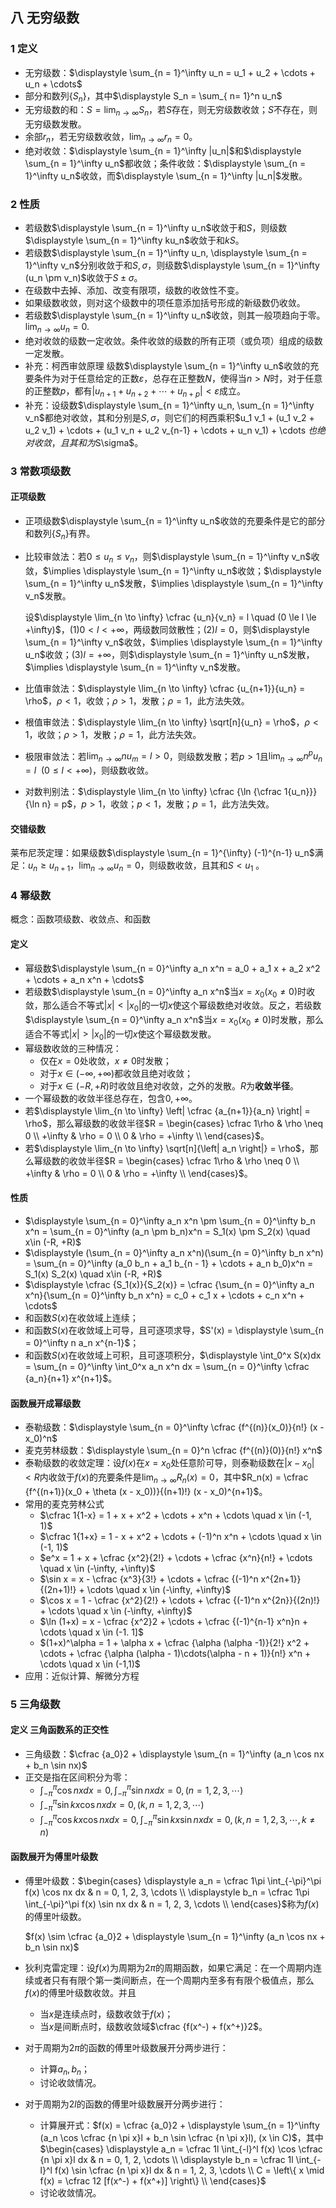 ## 八 无穷级数

### 1 定义

- 无穷级数：$\displaystyle \sum_{n = 1}^\infty u_n = u_1 + u_2 + \cdots + u_n + \cdots$
- 部分和数列$\{ S_n\}$，其中$\displaystyle S_n = \sum_{ n= 1}^n u_n$
- 无穷级数的和：$\displaystyle S = \lim_{n \to \infty} S_n$，若$S$存在，则无穷级数收敛；$S$不存在，则无穷级数发散。
- 余部$r_n$，若无穷级数收敛，$\displaystyle \lim_{n \to \infty} r_n = 0$。
- 绝对收敛：$\displaystyle \sum_{n = 1}^\infty |u_n|$和$\displaystyle \sum_{n = 1}^\infty u_n$都收敛；条件收敛：$\displaystyle \sum_{n = 1}^\infty u_n$收敛，而$\displaystyle \sum_{n = 1}^\infty |u_n|$发散。

### 2 性质

- 若级数$\displaystyle \sum_{n = 1}^\infty u_n$收敛于和$S$，则级数$\displaystyle \sum_{n = 1}^\infty ku_n$收敛于和$kS$。
- 若级数$\displaystyle \sum_{n = 1}^\infty u_n, \displaystyle \sum_{n = 1}^\infty v_n$分别收敛于和$S, \sigma$，则级数$\displaystyle \sum_{n = 1}^\infty (u_n \pm v_n)$收敛于$S \pm \sigma$。
- 在级数中去掉、添加、改变有限项，级数的收敛性不变。
- 如果级数收敛，则对这个级数中的项任意添加括号形成的新级数仍收敛。
- 若级数$\displaystyle \sum_{n = 1}^\infty u_n$收敛，则其一般项趋向于零。$\displaystyle \lim_{n \to \infty} u_n = 0$.
- 绝对收敛的级数一定收敛。条件收敛的级数的所有正项（或负项）组成的级数一定发散。
- 补充：柯西审敛原理 级数$\displaystyle \sum_{n = 1}^\infty u_n$收敛的充要条件为对于任意给定的正数$\varepsilon$，总存在正整数$N$，使得当$n \gt N$时，对于任意的正整数$p$，都有$|u_{n+1} + u_{n+2} + \cdots + u_{n+p}| \lt \varepsilon$成立。
- 补充：设级数$\displaystyle \sum_{n = 1}^\infty u_n, \sum_{n = 1}^\infty v_n$都绝对收敛，其和分别是$S, \sigma$，则它们的柯西乘积$u_1 v_1 + (u_1 v_2 + u_2 v_1) + \cdots + (u_1 v_n + u_2 v_{n-1} + \cdots + u_n v_1) + \cdots $也绝对收敛，且其和为$S\sigma$。

### 3 常数项级数

#### 正项级数

- 正项级数$\displaystyle \sum_{n = 1}^\infty u_n$收敛的充要条件是它的部分和数列$\{S_n\}$有界。

- 比较审敛法：若$0 \le u_n \le v_n$，则$\displaystyle \sum_{n = 1}^\infty v_n$收敛，$\implies \displaystyle \sum_{n = 1}^\infty u_n$收敛；$\displaystyle \sum_{n = 1}^\infty u_n$发散，$\implies \displaystyle \sum_{n = 1}^\infty v_n$发散。

  设$\displaystyle \lim_{n \to \infty} \cfrac {u_n}{v_n} = l \quad (0 \le l \le +\infty)$，(1)$0 \lt l \lt +\infty$，两级数同敛散性；(2)$l = 0$，则$\displaystyle \sum_{n = 1}^\infty v_n$收敛，$\implies \displaystyle \sum_{n = 1}^\infty u_n$收敛；(3)$l = +\infty$，则$\displaystyle \sum_{n = 1}^\infty u_n$发散，$\implies \displaystyle \sum_{n = 1}^\infty v_n$发散。

- 比值审敛法：$\displaystyle \lim_{n \to \infty} \cfrac {u_{n+1}}{u_n} = \rho$，$\rho \lt 1$，收敛；$\rho \gt 1$，发散；$\rho = 1$，此方法失效。

- 根值审敛法：$\displaystyle \lim_{n \to \infty} \sqrt[n]{u_n} = \rho$，$\rho \lt 1$，收敛；$\rho \gt 1$，发散；$\rho = 1$，此方法失效。

- 极限审敛法：若$\displaystyle \lim_{n \to \infty} nu_m = l \gt 0$，则级数发散；若$p \gt 1$且$\displaystyle \lim_{n \to \infty} n^p u_n = l \ \ (0 \le l \lt +\infty)$，则级数收敛。

- 对数判别法：$\displaystyle \lim_{n \to \infty} \cfrac {\ln {\cfrac 1{u_n}}}{\ln n} = p$，$p \gt 1$，收敛；$p \lt 1$，发散；$p = 1$，此方法失效。

#### 交错级数

莱布尼茨定理：如果级数$\displaystyle \sum_{n = 1}^{\infty} (-1)^{n-1} u_n$满足：$u_n \ge u_{n+1}$，$\displaystyle \lim_{n \to \infty} u_n = 0$，则级数收敛，且其和$S \lt u_1$ 。

### 4 幂级数

概念：函数项级数、收敛点、和函数

#### 定义

- 幂级数$\displaystyle \sum_{n = 0}^\infty a_n x^n = a_0 + a_1 x + a_2 x^2 + \cdots + a_n x^n + \cdots$
- 若级数$\displaystyle \sum_{n = 0}^\infty a_n x^n$当$x = x_0(x_0 \neq 0)$时收敛，那么适合不等式$|x| \lt |x_0|$的一切$x$使这个幂级数绝对收敛。反之，若级数$\displaystyle \sum_{n = 0}^\infty a_n x^n$当$x = x_0(x_0 \neq 0)$时发散，那么适合不等式$|x| \gt |x_0|$的一切$x$使这个幂级数发散。
- 幂级数收敛的三种情况：
  - 仅在$x = 0$处收敛，$x \neq 0$时发散；
  - 对于$x \in (-\infty, +\infty)$都收敛且绝对收敛；
  - 对于$x \in (-R, +R)$时收敛且绝对收敛，之外的发散。$R$为**收敛半径**。
- 一个幂级数的收敛半径总存在，包含$0, +\infty$。
- 若$\displaystyle \lim_{n \to \infty} \left| \cfrac {a_{n+1}}{a_n} \right| = \rho$，那么幂级数的收敛半径$R = \begin{cases} \cfrac 1\rho & \rho \neq 0 \\ +\infty & \rho = 0 \\ 0 & \rho = +\infty \\ \end{cases}$。
- 若$\displaystyle \lim_{n \to \infty} \sqrt[n]{\left| a_n \right|} = \rho$，那么幂级数的收敛半径$R = \begin{cases} \cfrac 1\rho & \rho \neq 0 \\ +\infty & \rho = 0 \\ 0 & \rho = +\infty \\ \end{cases}$。

#### 性质

- $\displaystyle \sum_{n = 0}^\infty a_n x^n \pm \sum_{n = 0}^\infty b_n x^n = \sum_{n = 0}^\infty (a_n \pm b_n)x^n = S_1(x) \pm S_2(x) \quad x\in (-R, +R)$
- $\displaystyle (\sum_{n = 0}^\infty a_n x^n)(\sum_{n = 0}^\infty b_n x^n) = \sum_{n = 0}^\infty (a_0 b_n + a_1 b_{n - 1} + \cdots + a_n b_0)x^n = S_1(x) S_2(x) \quad x\in (-R, +R)$
- $\displaystyle \cfrac {S_1(x)}{S_2(x)} = \cfrac {\sum_{n = 0}^\infty a_n x^n}{\sum_{n = 0}^\infty b_n x^n} = c_0 + c_1 x + \cdots + c_n x^n + \cdots$
- 和函数$S(x)$在收敛域上连续；
- 和函数$S(x)$在收敛域上可导，且可逐项求导，$S'(x) = \displaystyle \sum_{n = 0}^\infty n a_n x^{n-1}$；
- 和函数$S(x)$在收敛域上可积，且可逐项积分，$\displaystyle \int_0^x S(x)dx = \sum_{n = 0}^\infty \int_0^x a_n x^n dx = \sum_{n = 0}^\infty \cfrac {a_n}{n+1} x^{n+1}$。

#### 函数展开成幂级数

- 泰勒级数：$\displaystyle \sum_{n = 0}^\infty \cfrac {f^{(n)}(x_0)}{n!} (x - x_0)^n$
- 麦克劳林级数：$\displaystyle \sum_{n = 0}^n \cfrac {f^{(n)}(0)}{n!} x^n$
- 泰勒级数的收敛定理：设$f(x)$在$x = x_0$处任意阶可导，则泰勒级数在$|x - x_0| \lt R$内收敛于$f(x)$的充要条件是$\displaystyle \lim_{n \to \infty} R_n(x) = 0$，其中$R_n(x) = \cfrac {f^{(n+1)}(x_0 + \theta (x - x_0))}{(n+1)!} (x - x_0)^{n+1}$。
- 常用的麦克劳林公式
  - $\cfrac 1{1-x} = 1 + x + x^2 + \cdots + x^n + \cdots \quad x \in (-1, 1)$
  - $\cfrac 1{1+x} = 1 - x + x^2 + \cdots + (-1)^n x^n + \cdots \quad x \in (-1, 1)$
  - $e^x = 1 + x + \cfrac {x^2}{2!} + \cdots + \cfrac {x^n}{n!} + \cdots \quad x \in (-\infty, +\infty)$
  - $\sin x = x - \cfrac {x^3}{3!} + \cdots + \cfrac {(-1)^n x^{2n+1}}{(2n+1)!} + \cdots \quad x \in (-\infty, +\infty)$
  - $\cos x = 1 - \cfrac {x^2}{2!} + \cdots + \cfrac {(-1)^n x^{2n}}{(2n)!} + \cdots \quad x \in (-\infty, +\infty)$
  - $\ln (1+x) = x - \cfrac {x^2}2 + \cdots + \cfrac {(-1)^{n-1} x^n}n + \cdots  \quad x \in (-1. 1]$
  - $(1+x)^\alpha = 1 + \alpha x + \cfrac {\alpha (\alpha -1)}{2!} x^2 + \cdots + \cfrac {\alpha (\alpha - 1)\cdots(\alpha - n + 1)}{n!} x^n + \cdots \quad x \in (-1,1)$
- 应用：近似计算、解微分方程

### 5 三角级数

#### 定义 三角函数系的正交性

- 三角级数：$\cfrac {a_0}2 + \displaystyle \sum_{n = 1}^\infty (a_n \cos nx + b_n \sin nx)$
- 正交是指在区间积分为零：
  - $\displaystyle \int_{-\pi}^\pi \cos nx dx = 0, \int_{-\pi}^\pi \sin nx dx = 0, (n = 1, 2, 3, \cdots)$
  - $\displaystyle \int_{-\pi}^\pi \sin kx \cos nx dx = 0, (k,n = 1, 2, 3, \cdots)$
  - $\displaystyle \int_{-\pi}^\pi \cos kx \cos nx dx = 0, \int_{-\pi}^\pi \sin kx \sin nx dx = 0, (k, n = 1, 2, 3, \cdots ,k \neq n)$

#### 函数展开为傅里叶级数

- 傅里叶级数：$\begin{cases} \displaystyle a_n = \cfrac 1\pi \int_{-\pi}^\pi f(x) \cos nx dx & n = 0, 1, 2, 3, \cdots \\ \displaystyle b_n = \cfrac 1\pi \int_{-\pi}^\pi f(x) \sin nx dx & n = 1, 2, 3, \cdots \\ \end{cases}$称为$f(x)$的傅里叶级数。

  $f(x) \sim \cfrac {a_0}2 + \displaystyle \sum_{n = 1}^\infty (a_n \cos nx + b_n \sin nx)$

- 狄利克雷定理：设$f(x)$为周期为$2\pi$的周期函数，如果它满足：在一个周期内连续或者只有有限个第一类间断点，在一个周期内至多有有限个极值点，那么$f(x)$的傅里叶级数收敛。并且

  - 当$x$是连续点时，级数收敛于$f(x)$；
  - 当$x$是间断点时，级数收敛域$\cfrac {f(x^-) + f(x^+)}2$。

- 对于周期为$2\pi$的函数的傅里叶级数展开分两步进行：

  - 计算$a_n, b_n$；
  - 讨论收敛情况。

- 对于周期为$2l$的函数的傅里叶级数展开分两步进行：

  - 计算展开式：$f(x) = \cfrac {a_0}2 + \displaystyle \sum_{n = 1}^\infty (a_n \cos \cfrac {n \pi x}l + b_n \sin \cfrac {n \pi x}l), (x \in C)$，其中$\begin{cases} \displaystyle a_n = \cfrac 1l \int_{-l}^l f(x) \cos \cfrac {n \pi x}l dx & n = 0, 1, 2, \cdots \\ \displaystyle b_n = \cfrac 1l \int_{-l}^l f(x) \sin \cfrac {n \pi x}l dx & n = 1, 2, 3, \cdots \\ C = \left\{ x \mid f(x) = \cfrac 12 [f(x^-) + f(x^+)] \right\} \\ \end{cases}$
  - 讨论收敛情况。
